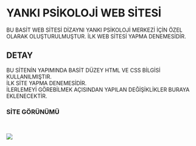 <h1 style=”background-color: blueviolet; ” >   YANKI PSİKOLOJİ WEB SİTESİ  </h1>

BU BASİT WEB SİTESİ DİZAYNI YANKI PSİKOLOJİ MERKEZİ İÇİN ÖZEL OLARAK OLUŞTURULMUŞTUR. İLK WEB SİTESİ YAPMA DENEMESİDİR.

<h2> DETAY </h2>

BU SİTENİN YAPIMINDA BASİT DÜZEY HTML VE CSS BİLGİSİ KULLANILMIŞTIR. </br>
İLK SİTE YAPMA DENEMESİDİR. </br>
İLERLEMEYİ GÖREBİLMEK AÇISINDAN YAPILAN DEĞİŞİKLİKLER BURAYA EKLENECEKTİR. </br>

<h3> SİTE GÖRÜNÜMÜ </h3> </br>

![](yankiweb-screen.gif) 




